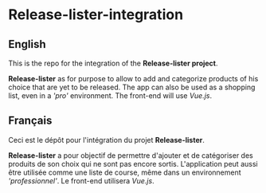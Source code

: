 # Release-lister-integration

## English

This is the repo for the integration of the **Release-lister project**.

**Release-lister** as for purpose to allow to add and categorize products of his choice that are yet to be released.
The app can also be used as a shopping list, even in a *'pro'* environment.
The front-end will use *Vue.js*.

## Français

Ceci est le dépôt pour l'intégration du projet **Release-lister**.

**Release-lister** a pour objectif de permettre d'ajouter et de catégoriser des produits de son choix qui ne sont pas encore sortis.
L'application peut aussi être utilisée comme une liste de course, même dans un environnement *'professionnel'*.
Le front-end utilisera *Vue.js*.
